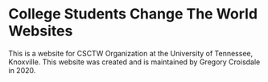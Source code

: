 # College Students Change The World Websites
This is a website for CSCTW Organization at the University of Tennessee, Knoxville. This website was created and is maintained by Gregory Croisdale in 2020.
